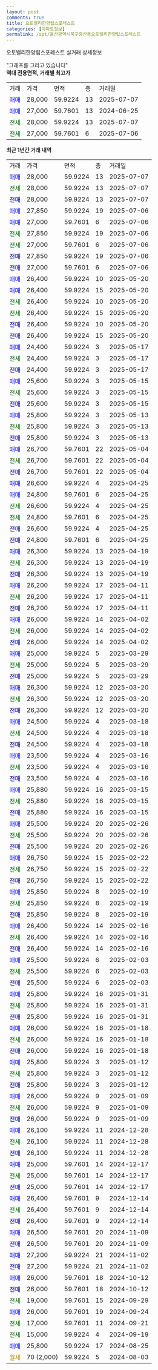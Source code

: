 ```yaml
---
layout: post
comments: true
title: 오토밸리한양립스포레스트
categories: [아파트정보]
permalink: /apt/울산광역시북구중산동오토밸리한양립스포레스트
---
```


오토밸리한양립스포레스트 실거래 상세정보

<script type="text/javascript">
  google.charts.load('current', {'packages':['line', 'corechart']});
  google.charts.setOnLoadCallback(drawChart);

  function drawChart() {
    var data = new google.visualization.DataTable();
    data.addColumn('date', '거래일');
    data.addColumn('number', "매매");
    data.addColumn('number', "전세");
    data.addColumn('number', "전매");

    data.addRows([[new Date(Date.parse("2025-07-07")), 28000, null, null], [new Date(Date.parse("2025-07-07")), null, 28000, null], [new Date(Date.parse("2025-07-07")), null, null, 28000], [new Date(Date.parse("2025-07-06")), 27850, null, null], [new Date(Date.parse("2025-07-06")), 27000, null, null], [new Date(Date.parse("2025-07-06")), null, 27850, null], [new Date(Date.parse("2025-07-06")), null, 27000, null], [new Date(Date.parse("2025-07-06")), null, null, 27850], [new Date(Date.parse("2025-07-06")), null, null, 27000], [new Date(Date.parse("2025-05-20")), 26400, null, null], [new Date(Date.parse("2025-05-20")), 26400, null, null], [new Date(Date.parse("2025-05-20")), null, 26400, null], [new Date(Date.parse("2025-05-20")), null, 26400, null], [new Date(Date.parse("2025-05-20")), null, null, 26400], [new Date(Date.parse("2025-05-20")), null, null, 26400], [new Date(Date.parse("2025-05-17")), 24400, null, null], [new Date(Date.parse("2025-05-17")), null, 24400, null], [new Date(Date.parse("2025-05-17")), null, null, 24400], [new Date(Date.parse("2025-05-15")), 25600, null, null], [new Date(Date.parse("2025-05-15")), null, 25600, null], [new Date(Date.parse("2025-05-15")), null, null, 25600], [new Date(Date.parse("2025-05-13")), 25800, null, null], [new Date(Date.parse("2025-05-13")), null, 25800, null], [new Date(Date.parse("2025-05-13")), null, null, 25800], [new Date(Date.parse("2025-05-04")), 26700, null, null], [new Date(Date.parse("2025-05-04")), null, 26700, null], [new Date(Date.parse("2025-05-04")), null, null, 26700], [new Date(Date.parse("2025-04-25")), 26600, null, null], [new Date(Date.parse("2025-04-25")), 24800, null, null], [new Date(Date.parse("2025-04-25")), null, 26600, null], [new Date(Date.parse("2025-04-25")), null, 24800, null], [new Date(Date.parse("2025-04-25")), null, null, 26600], [new Date(Date.parse("2025-04-25")), null, null, 24800], [new Date(Date.parse("2025-04-19")), 26300, null, null], [new Date(Date.parse("2025-04-19")), null, 26300, null], [new Date(Date.parse("2025-04-19")), null, null, 26300], [new Date(Date.parse("2025-04-11")), 26200, null, null], [new Date(Date.parse("2025-04-11")), null, 26200, null], [new Date(Date.parse("2025-04-11")), null, null, 26200], [new Date(Date.parse("2025-04-02")), 26000, null, null], [new Date(Date.parse("2025-04-02")), null, 26000, null], [new Date(Date.parse("2025-04-02")), null, null, 26000], [new Date(Date.parse("2025-03-29")), 25000, null, null], [new Date(Date.parse("2025-03-29")), null, 25000, null], [new Date(Date.parse("2025-03-29")), null, null, 25000], [new Date(Date.parse("2025-03-20")), 26300, null, null], [new Date(Date.parse("2025-03-20")), null, 26300, null], [new Date(Date.parse("2025-03-20")), null, null, 26300], [new Date(Date.parse("2025-03-18")), 24500, null, null], [new Date(Date.parse("2025-03-18")), null, 24500, null], [new Date(Date.parse("2025-03-18")), null, null, 24500], [new Date(Date.parse("2025-03-16")), 23500, null, null], [new Date(Date.parse("2025-03-16")), null, 23500, null], [new Date(Date.parse("2025-03-16")), null, null, 23500], [new Date(Date.parse("2025-03-15")), 25880, null, null], [new Date(Date.parse("2025-03-15")), null, 25880, null], [new Date(Date.parse("2025-03-15")), null, null, 25880], [new Date(Date.parse("2025-02-26")), 25500, null, null], [new Date(Date.parse("2025-02-26")), null, 25500, null], [new Date(Date.parse("2025-02-26")), null, null, 25500], [new Date(Date.parse("2025-02-22")), 26750, null, null], [new Date(Date.parse("2025-02-22")), null, 26750, null], [new Date(Date.parse("2025-02-22")), null, null, 26750], [new Date(Date.parse("2025-02-19")), 25850, null, null], [new Date(Date.parse("2025-02-19")), null, 25850, null], [new Date(Date.parse("2025-02-19")), null, null, 25850], [new Date(Date.parse("2025-02-16")), 26400, null, null], [new Date(Date.parse("2025-02-16")), null, 26400, null], [new Date(Date.parse("2025-02-16")), null, null, 26400], [new Date(Date.parse("2025-02-03")), 25500, null, null], [new Date(Date.parse("2025-02-03")), null, 25500, null], [new Date(Date.parse("2025-02-03")), null, null, 25500], [new Date(Date.parse("2025-01-31")), 25800, null, null], [new Date(Date.parse("2025-01-31")), null, 25800, null], [new Date(Date.parse("2025-01-31")), null, null, 25800], [new Date(Date.parse("2025-01-18")), 26000, null, null], [new Date(Date.parse("2025-01-18")), null, 26000, null], [new Date(Date.parse("2025-01-18")), null, null, 26000], [new Date(Date.parse("2025-01-12")), 25800, null, null], [new Date(Date.parse("2025-01-12")), null, 25800, null], [new Date(Date.parse("2025-01-12")), null, null, 25800], [new Date(Date.parse("2025-01-09")), 26000, null, null], [new Date(Date.parse("2025-01-09")), null, 26000, null], [new Date(Date.parse("2025-01-09")), null, null, 26000], [new Date(Date.parse("2024-12-28")), 26100, null, null], [new Date(Date.parse("2024-12-28")), null, 26100, null], [new Date(Date.parse("2024-12-28")), null, null, 26100], [new Date(Date.parse("2024-12-17")), 25000, null, null], [new Date(Date.parse("2024-12-17")), null, 25000, null], [new Date(Date.parse("2024-12-17")), null, null, 25000], [new Date(Date.parse("2024-12-14")), 26400, null, null], [new Date(Date.parse("2024-12-14")), null, 26400, null], [new Date(Date.parse("2024-12-14")), null, null, 26400], [new Date(Date.parse("2024-11-09")), 26500, null, null], [new Date(Date.parse("2024-11-09")), null, null, 26500], [new Date(Date.parse("2024-11-02")), 27200, null, null], [new Date(Date.parse("2024-11-02")), null, null, 27200], [new Date(Date.parse("2024-10-12")), 26000, null, null], [new Date(Date.parse("2024-10-12")), null, null, 26000], [new Date(Date.parse("2024-09-29")), null, 19000, null], [new Date(Date.parse("2024-09-24")), 26000, null, null], [new Date(Date.parse("2024-09-21")), null, 17000, null], [new Date(Date.parse("2024-09-19")), null, 15000, null], [new Date(Date.parse("2024-08-25")), 25800, null, null], [new Date(Date.parse("2024-08-03")), null, null, null]]);

    var options = {
      hAxis: {
        format: 'yyyy/MM/dd'
      },    
      lineWidth: 0,
      pointsVisible: true,    
      title: '최근 1년간 유형별 실거래가 분포',
      legend: { position: 'bottom' }
    };

    var formatter = new google.visualization.NumberFormat({pattern:'###,###'} );
    formatter.format(data, 1);
    formatter.format(data, 2);
    
    setTimeout(function() {
        var chart = new google.visualization.LineChart(document.getElementById('columnchart_material'));
        chart.draw(data, (options));
        document.getElementById('loading').style.display = 'none';
    }, 200);
  }
</script>


<div id="loading" style="z-index:20; display: block; margin-left: 0px">"그래프를 그리고 있습니다"</div>
<div id="columnchart_material" style="width: 95%; margin-left: 0px; display: block"></div>
<!-- contents start -->
<b>역대 전용면적, 거래별 최고가</b>
<table class="sortable">
    <tr>
      <td>거래</td>
      <td>가격</td>
      <td>면적</td>
      <td>층</td>
      <td>거래일</td>
    </tr>
        <tr>
          <td><a style="color: blue">매매</a></td>
          <td>28,000</td>
          <td>59.9224</td>
          <td>13</td>
          <td>2025-07-07</td>
        </tr>            <tr>
          <td><a style="color: blue">매매</a></td>
          <td>27,000</td>
          <td>59.7601</td>
          <td>13</td>
          <td>2024-06-25</td>
        </tr>        
        <tr>
              <td><a style="color: darkgreen">전세</a></td>
              <td>28,000</td>
              <td>59.9224</td>
              <td>13</td>
              <td>2025-07-07</td>
            </tr>            <tr>
              <td><a style="color: darkgreen">전세</a></td>
              <td>27,000</td>
              <td>59.7601</td>
              <td>6</td>
              <td>2025-07-06</td>
            </tr>        
    
</table>

<b>최근 1년간 거래 내역</b>

<table class="sortable">
    <tr>
      <td>거래</td>
      <td>가격</td>
      <td>면적</td>
      <td>층</td>
      <td>거래일</td>
    </tr>
    <tr>
      <td><a style="color: blue">매매</a></td>
      <td>28,000</td>
      <td>59.9224</td>
      <td>13</td>
      <td>2025-07-07</td>
    </tr>          <tr>
      <td><a style="color: darkgreen">전세</a></td>
      <td>28,000</td>
      <td>59.9224</td>
      <td>13</td>
      <td>2025-07-07</td>
    </tr>          <tr>
      <td><a style="color: darkblue">전매</a></td>
      <td>28,000</td>
      <td>59.9224</td>
      <td>13</td>
      <td>2025-07-07</td>
    </tr>          <tr>
      <td><a style="color: blue">매매</a></td>
      <td>27,850</td>
      <td>59.9224</td>
      <td>19</td>
      <td>2025-07-06</td>
    </tr>          <tr>
      <td><a style="color: blue">매매</a></td>
      <td>27,000</td>
      <td>59.7601</td>
      <td>6</td>
      <td>2025-07-06</td>
    </tr>          <tr>
      <td><a style="color: darkgreen">전세</a></td>
      <td>27,850</td>
      <td>59.9224</td>
      <td>19</td>
      <td>2025-07-06</td>
    </tr>          <tr>
      <td><a style="color: darkgreen">전세</a></td>
      <td>27,000</td>
      <td>59.7601</td>
      <td>6</td>
      <td>2025-07-06</td>
    </tr>          <tr>
      <td><a style="color: darkblue">전매</a></td>
      <td>27,850</td>
      <td>59.9224</td>
      <td>19</td>
      <td>2025-07-06</td>
    </tr>          <tr>
      <td><a style="color: darkblue">전매</a></td>
      <td>27,000</td>
      <td>59.7601</td>
      <td>6</td>
      <td>2025-07-06</td>
    </tr>          <tr>
      <td><a style="color: blue">매매</a></td>
      <td>26,400</td>
      <td>59.9224</td>
      <td>10</td>
      <td>2025-05-20</td>
    </tr>          <tr>
      <td><a style="color: blue">매매</a></td>
      <td>26,400</td>
      <td>59.9224</td>
      <td>15</td>
      <td>2025-05-20</td>
    </tr>          <tr>
      <td><a style="color: darkgreen">전세</a></td>
      <td>26,400</td>
      <td>59.9224</td>
      <td>10</td>
      <td>2025-05-20</td>
    </tr>          <tr>
      <td><a style="color: darkgreen">전세</a></td>
      <td>26,400</td>
      <td>59.9224</td>
      <td>15</td>
      <td>2025-05-20</td>
    </tr>          <tr>
      <td><a style="color: darkblue">전매</a></td>
      <td>26,400</td>
      <td>59.9224</td>
      <td>10</td>
      <td>2025-05-20</td>
    </tr>          <tr>
      <td><a style="color: darkblue">전매</a></td>
      <td>26,400</td>
      <td>59.9224</td>
      <td>15</td>
      <td>2025-05-20</td>
    </tr>          <tr>
      <td><a style="color: blue">매매</a></td>
      <td>24,400</td>
      <td>59.9224</td>
      <td>3</td>
      <td>2025-05-17</td>
    </tr>          <tr>
      <td><a style="color: darkgreen">전세</a></td>
      <td>24,400</td>
      <td>59.9224</td>
      <td>3</td>
      <td>2025-05-17</td>
    </tr>          <tr>
      <td><a style="color: darkblue">전매</a></td>
      <td>24,400</td>
      <td>59.9224</td>
      <td>3</td>
      <td>2025-05-17</td>
    </tr>          <tr>
      <td><a style="color: blue">매매</a></td>
      <td>25,600</td>
      <td>59.9224</td>
      <td>3</td>
      <td>2025-05-15</td>
    </tr>          <tr>
      <td><a style="color: darkgreen">전세</a></td>
      <td>25,600</td>
      <td>59.9224</td>
      <td>3</td>
      <td>2025-05-15</td>
    </tr>          <tr>
      <td><a style="color: darkblue">전매</a></td>
      <td>25,600</td>
      <td>59.9224</td>
      <td>3</td>
      <td>2025-05-15</td>
    </tr>          <tr>
      <td><a style="color: blue">매매</a></td>
      <td>25,800</td>
      <td>59.9224</td>
      <td>3</td>
      <td>2025-05-13</td>
    </tr>          <tr>
      <td><a style="color: darkgreen">전세</a></td>
      <td>25,800</td>
      <td>59.9224</td>
      <td>3</td>
      <td>2025-05-13</td>
    </tr>          <tr>
      <td><a style="color: darkblue">전매</a></td>
      <td>25,800</td>
      <td>59.9224</td>
      <td>3</td>
      <td>2025-05-13</td>
    </tr>          <tr>
      <td><a style="color: blue">매매</a></td>
      <td>26,700</td>
      <td>59.7601</td>
      <td>22</td>
      <td>2025-05-04</td>
    </tr>          <tr>
      <td><a style="color: darkgreen">전세</a></td>
      <td>26,700</td>
      <td>59.7601</td>
      <td>22</td>
      <td>2025-05-04</td>
    </tr>          <tr>
      <td><a style="color: darkblue">전매</a></td>
      <td>26,700</td>
      <td>59.7601</td>
      <td>22</td>
      <td>2025-05-04</td>
    </tr>          <tr>
      <td><a style="color: blue">매매</a></td>
      <td>26,600</td>
      <td>59.9224</td>
      <td>4</td>
      <td>2025-04-25</td>
    </tr>          <tr>
      <td><a style="color: blue">매매</a></td>
      <td>24,800</td>
      <td>59.7601</td>
      <td>6</td>
      <td>2025-04-25</td>
    </tr>          <tr>
      <td><a style="color: darkgreen">전세</a></td>
      <td>26,600</td>
      <td>59.9224</td>
      <td>4</td>
      <td>2025-04-25</td>
    </tr>          <tr>
      <td><a style="color: darkgreen">전세</a></td>
      <td>24,800</td>
      <td>59.7601</td>
      <td>6</td>
      <td>2025-04-25</td>
    </tr>          <tr>
      <td><a style="color: darkblue">전매</a></td>
      <td>26,600</td>
      <td>59.9224</td>
      <td>4</td>
      <td>2025-04-25</td>
    </tr>          <tr>
      <td><a style="color: darkblue">전매</a></td>
      <td>24,800</td>
      <td>59.7601</td>
      <td>6</td>
      <td>2025-04-25</td>
    </tr>          <tr>
      <td><a style="color: blue">매매</a></td>
      <td>26,300</td>
      <td>59.9224</td>
      <td>13</td>
      <td>2025-04-19</td>
    </tr>          <tr>
      <td><a style="color: darkgreen">전세</a></td>
      <td>26,300</td>
      <td>59.9224</td>
      <td>13</td>
      <td>2025-04-19</td>
    </tr>          <tr>
      <td><a style="color: darkblue">전매</a></td>
      <td>26,300</td>
      <td>59.9224</td>
      <td>13</td>
      <td>2025-04-19</td>
    </tr>          <tr>
      <td><a style="color: blue">매매</a></td>
      <td>26,200</td>
      <td>59.9224</td>
      <td>17</td>
      <td>2025-04-11</td>
    </tr>          <tr>
      <td><a style="color: darkgreen">전세</a></td>
      <td>26,200</td>
      <td>59.9224</td>
      <td>17</td>
      <td>2025-04-11</td>
    </tr>          <tr>
      <td><a style="color: darkblue">전매</a></td>
      <td>26,200</td>
      <td>59.9224</td>
      <td>17</td>
      <td>2025-04-11</td>
    </tr>          <tr>
      <td><a style="color: blue">매매</a></td>
      <td>26,000</td>
      <td>59.9224</td>
      <td>14</td>
      <td>2025-04-02</td>
    </tr>          <tr>
      <td><a style="color: darkgreen">전세</a></td>
      <td>26,000</td>
      <td>59.9224</td>
      <td>14</td>
      <td>2025-04-02</td>
    </tr>          <tr>
      <td><a style="color: darkblue">전매</a></td>
      <td>26,000</td>
      <td>59.9224</td>
      <td>14</td>
      <td>2025-04-02</td>
    </tr>          <tr>
      <td><a style="color: blue">매매</a></td>
      <td>25,000</td>
      <td>59.9224</td>
      <td>5</td>
      <td>2025-03-29</td>
    </tr>          <tr>
      <td><a style="color: darkgreen">전세</a></td>
      <td>25,000</td>
      <td>59.9224</td>
      <td>5</td>
      <td>2025-03-29</td>
    </tr>          <tr>
      <td><a style="color: darkblue">전매</a></td>
      <td>25,000</td>
      <td>59.9224</td>
      <td>5</td>
      <td>2025-03-29</td>
    </tr>          <tr>
      <td><a style="color: blue">매매</a></td>
      <td>26,300</td>
      <td>59.9224</td>
      <td>12</td>
      <td>2025-03-20</td>
    </tr>          <tr>
      <td><a style="color: darkgreen">전세</a></td>
      <td>26,300</td>
      <td>59.9224</td>
      <td>12</td>
      <td>2025-03-20</td>
    </tr>          <tr>
      <td><a style="color: darkblue">전매</a></td>
      <td>26,300</td>
      <td>59.9224</td>
      <td>12</td>
      <td>2025-03-20</td>
    </tr>          <tr>
      <td><a style="color: blue">매매</a></td>
      <td>24,500</td>
      <td>59.9224</td>
      <td>4</td>
      <td>2025-03-18</td>
    </tr>          <tr>
      <td><a style="color: darkgreen">전세</a></td>
      <td>24,500</td>
      <td>59.9224</td>
      <td>4</td>
      <td>2025-03-18</td>
    </tr>          <tr>
      <td><a style="color: darkblue">전매</a></td>
      <td>24,500</td>
      <td>59.9224</td>
      <td>4</td>
      <td>2025-03-18</td>
    </tr>          <tr>
      <td><a style="color: blue">매매</a></td>
      <td>23,500</td>
      <td>59.9224</td>
      <td>4</td>
      <td>2025-03-16</td>
    </tr>          <tr>
      <td><a style="color: darkgreen">전세</a></td>
      <td>23,500</td>
      <td>59.9224</td>
      <td>4</td>
      <td>2025-03-16</td>
    </tr>          <tr>
      <td><a style="color: darkblue">전매</a></td>
      <td>23,500</td>
      <td>59.9224</td>
      <td>4</td>
      <td>2025-03-16</td>
    </tr>          <tr>
      <td><a style="color: blue">매매</a></td>
      <td>25,880</td>
      <td>59.9224</td>
      <td>16</td>
      <td>2025-03-15</td>
    </tr>          <tr>
      <td><a style="color: darkgreen">전세</a></td>
      <td>25,880</td>
      <td>59.9224</td>
      <td>16</td>
      <td>2025-03-15</td>
    </tr>          <tr>
      <td><a style="color: darkblue">전매</a></td>
      <td>25,880</td>
      <td>59.9224</td>
      <td>16</td>
      <td>2025-03-15</td>
    </tr>          <tr>
      <td><a style="color: blue">매매</a></td>
      <td>25,500</td>
      <td>59.9224</td>
      <td>20</td>
      <td>2025-02-26</td>
    </tr>          <tr>
      <td><a style="color: darkgreen">전세</a></td>
      <td>25,500</td>
      <td>59.9224</td>
      <td>20</td>
      <td>2025-02-26</td>
    </tr>          <tr>
      <td><a style="color: darkblue">전매</a></td>
      <td>25,500</td>
      <td>59.9224</td>
      <td>20</td>
      <td>2025-02-26</td>
    </tr>          <tr>
      <td><a style="color: blue">매매</a></td>
      <td>26,750</td>
      <td>59.9224</td>
      <td>15</td>
      <td>2025-02-22</td>
    </tr>          <tr>
      <td><a style="color: darkgreen">전세</a></td>
      <td>26,750</td>
      <td>59.9224</td>
      <td>15</td>
      <td>2025-02-22</td>
    </tr>          <tr>
      <td><a style="color: darkblue">전매</a></td>
      <td>26,750</td>
      <td>59.9224</td>
      <td>15</td>
      <td>2025-02-22</td>
    </tr>          <tr>
      <td><a style="color: blue">매매</a></td>
      <td>25,850</td>
      <td>59.9224</td>
      <td>8</td>
      <td>2025-02-19</td>
    </tr>          <tr>
      <td><a style="color: darkgreen">전세</a></td>
      <td>25,850</td>
      <td>59.9224</td>
      <td>8</td>
      <td>2025-02-19</td>
    </tr>          <tr>
      <td><a style="color: darkblue">전매</a></td>
      <td>25,850</td>
      <td>59.9224</td>
      <td>8</td>
      <td>2025-02-19</td>
    </tr>          <tr>
      <td><a style="color: blue">매매</a></td>
      <td>26,400</td>
      <td>59.9224</td>
      <td>14</td>
      <td>2025-02-16</td>
    </tr>          <tr>
      <td><a style="color: darkgreen">전세</a></td>
      <td>26,400</td>
      <td>59.9224</td>
      <td>14</td>
      <td>2025-02-16</td>
    </tr>          <tr>
      <td><a style="color: darkblue">전매</a></td>
      <td>26,400</td>
      <td>59.9224</td>
      <td>14</td>
      <td>2025-02-16</td>
    </tr>          <tr>
      <td><a style="color: blue">매매</a></td>
      <td>25,500</td>
      <td>59.9224</td>
      <td>6</td>
      <td>2025-02-03</td>
    </tr>          <tr>
      <td><a style="color: darkgreen">전세</a></td>
      <td>25,500</td>
      <td>59.9224</td>
      <td>6</td>
      <td>2025-02-03</td>
    </tr>          <tr>
      <td><a style="color: darkblue">전매</a></td>
      <td>25,500</td>
      <td>59.9224</td>
      <td>6</td>
      <td>2025-02-03</td>
    </tr>          <tr>
      <td><a style="color: blue">매매</a></td>
      <td>25,800</td>
      <td>59.9224</td>
      <td>16</td>
      <td>2025-01-31</td>
    </tr>          <tr>
      <td><a style="color: darkgreen">전세</a></td>
      <td>25,800</td>
      <td>59.9224</td>
      <td>16</td>
      <td>2025-01-31</td>
    </tr>          <tr>
      <td><a style="color: darkblue">전매</a></td>
      <td>25,800</td>
      <td>59.9224</td>
      <td>16</td>
      <td>2025-01-31</td>
    </tr>          <tr>
      <td><a style="color: blue">매매</a></td>
      <td>26,000</td>
      <td>59.9224</td>
      <td>16</td>
      <td>2025-01-18</td>
    </tr>          <tr>
      <td><a style="color: darkgreen">전세</a></td>
      <td>26,000</td>
      <td>59.9224</td>
      <td>16</td>
      <td>2025-01-18</td>
    </tr>          <tr>
      <td><a style="color: darkblue">전매</a></td>
      <td>26,000</td>
      <td>59.9224</td>
      <td>16</td>
      <td>2025-01-18</td>
    </tr>          <tr>
      <td><a style="color: blue">매매</a></td>
      <td>25,800</td>
      <td>59.9224</td>
      <td>3</td>
      <td>2025-01-12</td>
    </tr>          <tr>
      <td><a style="color: darkgreen">전세</a></td>
      <td>25,800</td>
      <td>59.9224</td>
      <td>3</td>
      <td>2025-01-12</td>
    </tr>          <tr>
      <td><a style="color: darkblue">전매</a></td>
      <td>25,800</td>
      <td>59.9224</td>
      <td>3</td>
      <td>2025-01-12</td>
    </tr>          <tr>
      <td><a style="color: blue">매매</a></td>
      <td>26,000</td>
      <td>59.9224</td>
      <td>9</td>
      <td>2025-01-09</td>
    </tr>          <tr>
      <td><a style="color: darkgreen">전세</a></td>
      <td>26,000</td>
      <td>59.9224</td>
      <td>9</td>
      <td>2025-01-09</td>
    </tr>          <tr>
      <td><a style="color: darkblue">전매</a></td>
      <td>26,000</td>
      <td>59.9224</td>
      <td>9</td>
      <td>2025-01-09</td>
    </tr>          <tr>
      <td><a style="color: blue">매매</a></td>
      <td>26,100</td>
      <td>59.9224</td>
      <td>11</td>
      <td>2024-12-28</td>
    </tr>          <tr>
      <td><a style="color: darkgreen">전세</a></td>
      <td>26,100</td>
      <td>59.9224</td>
      <td>11</td>
      <td>2024-12-28</td>
    </tr>          <tr>
      <td><a style="color: darkblue">전매</a></td>
      <td>26,100</td>
      <td>59.9224</td>
      <td>11</td>
      <td>2024-12-28</td>
    </tr>          <tr>
      <td><a style="color: blue">매매</a></td>
      <td>25,000</td>
      <td>59.7601</td>
      <td>14</td>
      <td>2024-12-17</td>
    </tr>          <tr>
      <td><a style="color: darkgreen">전세</a></td>
      <td>25,000</td>
      <td>59.7601</td>
      <td>14</td>
      <td>2024-12-17</td>
    </tr>          <tr>
      <td><a style="color: darkblue">전매</a></td>
      <td>25,000</td>
      <td>59.7601</td>
      <td>14</td>
      <td>2024-12-17</td>
    </tr>          <tr>
      <td><a style="color: blue">매매</a></td>
      <td>26,400</td>
      <td>59.7601</td>
      <td>9</td>
      <td>2024-12-14</td>
    </tr>          <tr>
      <td><a style="color: darkgreen">전세</a></td>
      <td>26,400</td>
      <td>59.7601</td>
      <td>9</td>
      <td>2024-12-14</td>
    </tr>          <tr>
      <td><a style="color: darkblue">전매</a></td>
      <td>26,400</td>
      <td>59.7601</td>
      <td>9</td>
      <td>2024-12-14</td>
    </tr>          <tr>
      <td><a style="color: blue">매매</a></td>
      <td>26,500</td>
      <td>59.7601</td>
      <td>20</td>
      <td>2024-11-09</td>
    </tr>          <tr>
      <td><a style="color: darkblue">전매</a></td>
      <td>26,500</td>
      <td>59.7601</td>
      <td>20</td>
      <td>2024-11-09</td>
    </tr>          <tr>
      <td><a style="color: blue">매매</a></td>
      <td>27,200</td>
      <td>59.9224</td>
      <td>21</td>
      <td>2024-11-02</td>
    </tr>          <tr>
      <td><a style="color: darkblue">전매</a></td>
      <td>27,200</td>
      <td>59.9224</td>
      <td>21</td>
      <td>2024-11-02</td>
    </tr>          <tr>
      <td><a style="color: blue">매매</a></td>
      <td>26,000</td>
      <td>59.7601</td>
      <td>18</td>
      <td>2024-10-12</td>
    </tr>          <tr>
      <td><a style="color: darkblue">전매</a></td>
      <td>26,000</td>
      <td>59.7601</td>
      <td>18</td>
      <td>2024-10-12</td>
    </tr>          <tr>
      <td><a style="color: darkgreen">전세</a></td>
      <td>19,000</td>
      <td>59.7601</td>
      <td>15</td>
      <td>2024-09-29</td>
    </tr>          <tr>
      <td><a style="color: blue">매매</a></td>
      <td>26,000</td>
      <td>59.7601</td>
      <td>19</td>
      <td>2024-09-24</td>
    </tr>          <tr>
      <td><a style="color: darkgreen">전세</a></td>
      <td>17,000</td>
      <td>59.7601</td>
      <td>11</td>
      <td>2024-09-21</td>
    </tr>          <tr>
      <td><a style="color: darkgreen">전세</a></td>
      <td>15,000</td>
      <td>59.9224</td>
      <td>4</td>
      <td>2024-09-19</td>
    </tr>          <tr>
      <td><a style="color: blue">매매</a></td>
      <td>25,800</td>
      <td>59.9224</td>
      <td>17</td>
      <td>2024-08-25</td>
    </tr>          <tr>
      <td><a style="color: darkgoldenrod">월세</a></td>
      <td>70 (2,000)</td>
      <td>59.9224</td>
      <td>5</td>
      <td>2024-08-03</td>
    </tr>      </table>
<!-- contents end -->    

